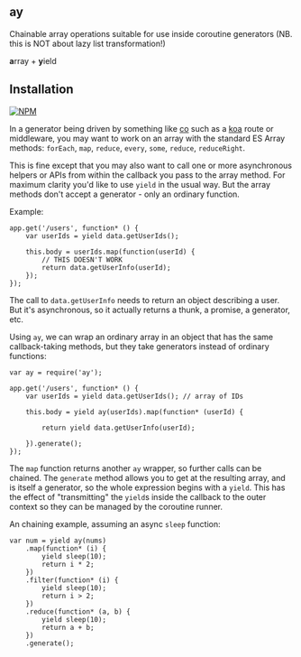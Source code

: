 ## ay

Chainable array operations suitable for use inside coroutine generators (NB. this is NOT about lazy list transformation!)

**a**rray + **y**ield

## Installation

[![NPM](https://nodei.co/npm/ay.png)](https://nodei.co/npm/ay/)

In a generator being driven by something like [co](https://github.com/visionmedia/co) such as a [koa](http://koajs.com) route or middleware, you may want to work on an array with the standard ES Array methods: `forEach`, `map`, `reduce`, `every`, `some`, `reduce`, `reduceRight`.

This is fine except that you may also want to call one or more asynchronous helpers or APIs from within the callback you pass to the array method. For maximum clarity you'd like to use `yield` in the usual way. But the array methods don't accept a generator - only an ordinary function.

Example:

    app.get('/users', function* () {
        var userIds = yield data.getUserIds();
        
        this.body = userIds.map(function(userId) {
            // THIS DOESN'T WORK
            return data.getUserInfo(userId);
        });
    });

The call to `data.getUserInfo` needs to return an object describing a user. But it's asynchronous, so it actually returns a thunk, a promise, a generator, etc.

Using `ay`, we can wrap an ordinary array in an object that has the same callback-taking methods, but they take generators instead of ordinary functions:

    var ay = require('ay');
    
    app.get('/users', function* () {
        var userIds = yield data.getUserIds(); // array of IDs
        
        this.body = yield ay(userIds).map(function* (userId) {
            
            return yield data.getUserInfo(userId);
            
        }).generate();
    });

The `map` function returns another `ay` wrapper, so further calls can be chained. The `generate` method allows you to get at the resulting array, and is itself a generator, so the whole expression begins with a `yield`. This has the effect of "transmitting" the `yield`s inside the callback to the outer context so they can be managed by the coroutine runner.

An chaining example, assuming an async `sleep` function:

    var num = yield ay(nums)
        .map(function* (i) {
            yield sleep(10);
            return i * 2;
        })
        .filter(function* (i) {
            yield sleep(10);
            return i > 2;
        })
        .reduce(function* (a, b) {
            yield sleep(10);
            return a + b;
        })
        .generate();

